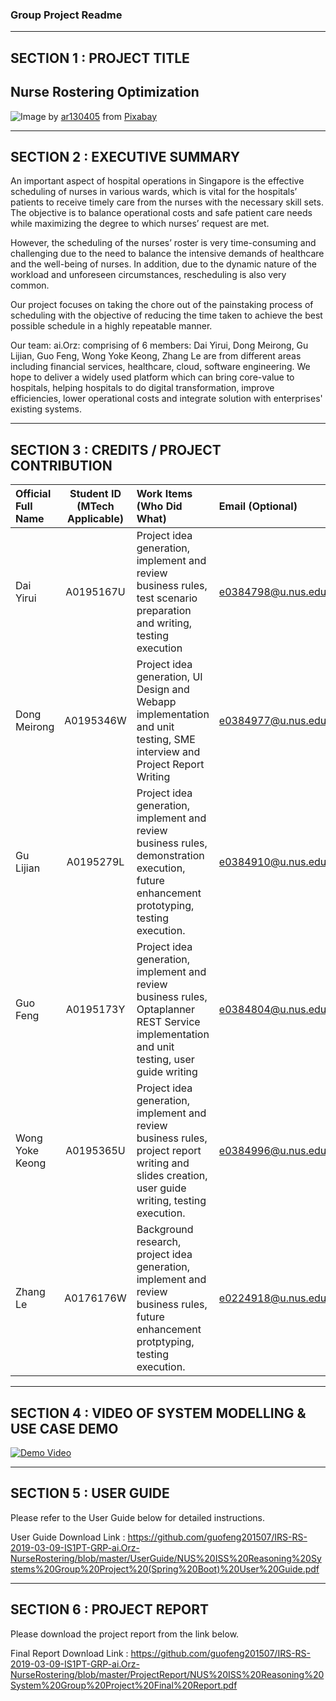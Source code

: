 ﻿### Group Project Readme

---

## SECTION 1 : PROJECT TITLE
## Nurse Rostering Optimization

<img src="https://github.com/guofeng201507/IRS-RS-2019-03-09-IS1PT-GRP-ai.Orz-NurseRostering/blob/master/readme_image.jpg"
     style="float: left; margin-right: 0px;" />
  
Image by <a href="https://pixabay.com/users/ar130405-423602/?utm_source=link-attribution&amp;utm_medium=referral&amp;utm_campaign=image&amp;utm_content=2082630">ar130405</a> from <a href="https://pixabay.com/?utm_source=link-attribution&amp;utm_medium=referral&amp;utm_campaign=image&amp;utm_content=2082630">Pixabay</a>
  
---
## SECTION 2 : EXECUTIVE SUMMARY
An important aspect of hospital operations in Singapore is the effective scheduling of nurses in various wards, which is vital for the hospitals’ patients to receive timely care from the nurses with the necessary skill sets. The objective is to balance operational costs and safe patient care needs while maximizing the degree to which nurses’ request are met.

However, the scheduling of the nurses’ roster is very time-consuming and challenging due to the need to balance the intensive demands of healthcare and the well-being of nurses. In addition, due to the dynamic nature of the workload and unforeseen circumstances, rescheduling is also very common.

Our project focuses on taking the chore out of the painstaking process of scheduling with the objective of reducing the time taken to achieve the best possible schedule in a highly repeatable manner.


Our team: ai.Orz: comprising of 6 members: Dai Yirui, Dong Meirong, Gu Lijian, Guo Feng, Wong Yoke Keong, Zhang Le are from different areas including financial services, healthcare, cloud, software engineering. We hope to deliver a widely used platform which can bring core-value to hospitals, helping hospitals to do digital transformation, improve efficiencies, lower operational costs and integrate solution with enterprises' existing systems.


---
## SECTION 3 : CREDITS / PROJECT CONTRIBUTION

| Official Full Name  | Student ID (MTech Applicable)  | Work Items (Who Did What) | Email (Optional) |
| :------------ |:---------------:| :-----| :-----|
| Dai Yirui			| A0195167U | Project idea generation, implement and review business rules, test scenario preparation and writing, testing execution | e0384798@u.nus.edu |
| Dong Meirong		| A0195346W | Project idea generation, UI Design and Webapp implementation and unit testing, SME interview and Project Report Writing | e0384977@u.nus.edu |
| Gu Lijian			| A0195279L | Project idea generation, implement and review business rules, demonstration execution, future enhancement prototyping, testing execution. | e0384910@u.nus.edu |
| Guo Feng			| A0195173Y | Project idea generation, implement and review business rules, Optaplanner REST Service implementation and unit testing, user guide writing| e0384804@u.nus.edu |
| Wong Yoke Keong	| A0195365U | Project idea generation, implement and review business rules, project report writing and slides creation, user guide writing, testing execution. | e0384996@u.nus.edu |
| Zhang Le 			| A0176176W | Background research, project idea generation, implement and review business rules, future enhancement protptyping, testing execution. | e0224918@u.nus.edu |

---
## SECTION 4 : VIDEO OF SYSTEM MODELLING & USE CASE DEMO

[![Demo Video](https://img.youtube.com/vi/h0OUPGo2GJ4/maxresdefault.jpg)](https://youtu.be/h0OUPGo2GJ4)

---
## SECTION 5 : USER GUIDE

Please refer to the User Guide below for detailed instructions.

User Guide Download Link : <https://github.com/guofeng201507/IRS-RS-2019-03-09-IS1PT-GRP-ai.Orz-NurseRostering/blob/master/UserGuide/NUS%20ISS%20Reasoning%20Systems%20Group%20Project%20(Spring%20Boot)%20User%20Guide.pdf>

---
## SECTION 6 : PROJECT REPORT

Please download the project report from the link below.

Final Report Download Link : <https://github.com/guofeng201507/IRS-RS-2019-03-09-IS1PT-GRP-ai.Orz-NurseRostering/blob/master/ProjectReport/NUS%20ISS%20Reasoning%20System%20Group%20Project%20Final%20Report.pdf>

